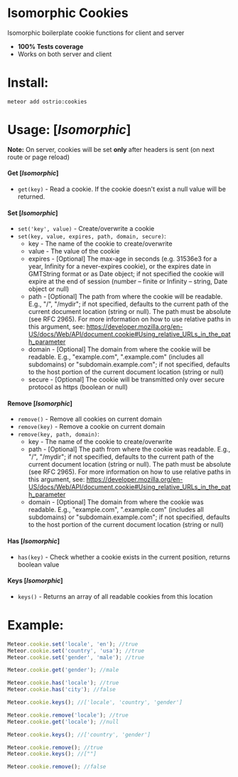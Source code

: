 Isomorphic Cookies
========
Isomorphic boilerplate cookie functions for client and server

 - __100% Tests coverage__
 - Works on both server and client

Install:
========
```shell
meteor add ostrio:cookies
```

Usage: [*Isomorphic*]
========
__Note:__ On server, cookies will be set __only__ after headers is sent (on next route or page reload)

#### Get [*Isomorphic*]
 - `get(key)` - Read a cookie. If the cookie doesn't exist a null value will be returned.

#### Set [*Isomorphic*]
 - `set('key', value)` - Create/overwrite a cookie
 - `set(key, value, expires, path, domain, secure)`:
    - key      - The name of the cookie to create/overwrite
    - value    - The value of the cookie
    - expires  - [Optional] The max-age in seconds (e.g. 31536e3 for a year, Infinity for a never-expires cookie), or the expires date in GMTString format or as Date object; if not specified the cookie will expire at the end of session (number – finite or Infinity – string, Date object or null)
    - path     - [Optional] The path from where the cookie will be readable. E.g., "/", "/mydir"; if not specified, defaults to the current path of the current document location (string or null). The path must be absolute (see RFC 2965). For more information on how to use relative paths in this argument, see: https://developer.mozilla.org/en-US/docs/Web/API/document.cookie#Using_relative_URLs_in_the_path_parameter
    - domain   - [Optional] The domain from where the cookie will be readable. E.g., "example.com", ".example.com" (includes all subdomains) or "subdomain.example.com"; if not specified, defaults to the host portion of the current document location (string or null)
    - secure   - [Optional] The cookie will be transmitted only over secure protocol as https (boolean or null)

#### Remove [*Isomorphic*]
 - `remove()` - Remove all cookies on current domain
 - `remove(key)` - Remove a cookie on current domain
 - `remove(key, path, domain)`:
    - key      - The name of the cookie to create/overwrite
    - path     - [Optional] The path from where the cookie was readable. E.g., "/", "/mydir"; if not specified, defaults to the current path of the current document location (string or null). The path must be absolute (see RFC 2965). For more information on how to use relative paths in this argument, see: https://developer.mozilla.org/en-US/docs/Web/API/document.cookie#Using_relative_URLs_in_the_path_parameter
    - domain   - [Optional] The domain from where the cookie was readable. E.g., "example.com", ".example.com" (includes all subdomains) or "subdomain.example.com"; if not specified, defaults to the host portion of the current document location (string or null)

#### Has [*Isomorphic*]
 - `has(key)` - Check whether a cookie exists in the current position, returns boolean value

#### Keys [*Isomorphic*]
 - `keys()` - Returns an array of all readable cookies from this location


Example:
=========
```javascript
Meteor.cookie.set('locale', 'en'); //true
Meteor.cookie.set('country', 'usa'); //true
Meteor.cookie.set('gender', 'male'); //true

Meteor.cookie.get('gender'); //male

Meteor.cookie.has('locale'); //true
Meteor.cookie.has('city'); //false

Meteor.cookie.keys(); //['locale', 'country', 'gender']

Meteor.cookie.remove('locale'); //true
Meteor.cookie.get('locale'); //null

Meteor.cookie.keys(); //['country', 'gender']

Meteor.cookie.remove(); //true
Meteor.cookie.keys(); //[""]

Meteor.cookie.remove(); //false
```